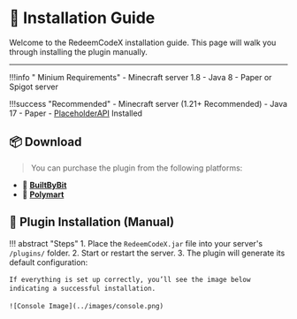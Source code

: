 # 🧰 Installation Guide

Welcome to the RedeemCodeX installation guide. This page will walk you through installing the plugin manually.

---
!!!info " Minium Requirements"
    - Minecraft server 1.8
    - Java 8
    - Paper or Spigot server

!!!success "Recommended"
    - Minecraft server (1.21+ Recommended)
    - Java 17
    - Paper
    - [PlaceholderAPI](https://modrinth.com/mod/placeholder-api) Installed

## 📦 Download

> You can purchase the plugin from the following platforms:

* 🔗 **[BuiltByBit](https://builtbybit.com/resources/redeemcodex.68885/)**
* 🔗 **[Polymart](https://polymart.org/product/8005/redeemcodex)**

## 📁 Plugin Installation (Manual)

!!! abstract "Steps"
    1. Place the `RedeemCodeX.jar` file into your server's `/plugins/` folder.
    2. Start or restart the server.
    3. The plugin will generate its default configuration:
    
    If everything is set up correctly, you’ll see the image below indicating a successful installation.
    
    ![Console Image](../images/console.png)


